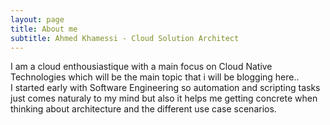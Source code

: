 ```yaml
---
layout: page
title: About me
subtitle: Ahmed Khamessi - Cloud Solution Architect
---
```

I am a cloud enthousiastique with a main focus on Cloud Native Technologies which will be the main topic
that i will be blogging here..  
I started early with Software Engineering so automation and scripting tasks just comes naturaly to my mind
but also it helps me getting concrete when thinking about architecture and the different use case scenarios.

